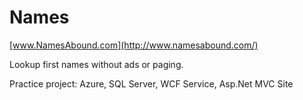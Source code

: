 # Names

[www.NamesAbound.com](http://www.namesabound.com/)

Lookup first names without ads or paging.

Practice project: Azure, SQL Server, WCF Service, Asp.Net MVC Site

